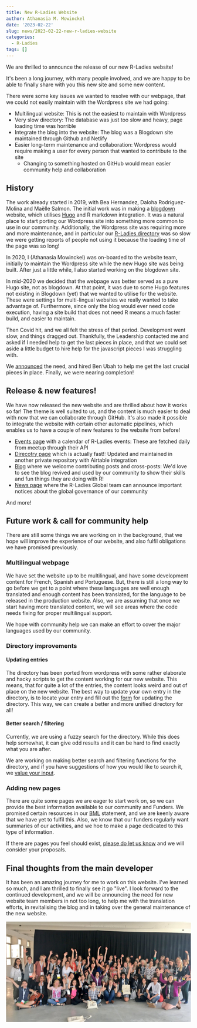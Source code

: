 ```yaml
---
title: New R-Ladies Website
author: Athanasia M. Mowinckel
date: '2023-02-22'
slug: news/2023-02-22-new-r-ladies-website
categories:
  - R-Ladies
tags: []
---
```



We are thrilled to announce the release of our new R-Ladies website!

It's been a long journey, with many people involved, and we are happy to be able to finally share with you this new site and some new content.

<!--more-->

There were some key issues we wanted to resolve with our webpage, that we could not easily maintain with the Wordpress site we had going:

- Multilingual website: This is not the easiest to maintain with Wordpress
- Very slow directory: The database was just too slow and heavy, page loading time was horrible
- Integrate the blog into the website: The blog was a Blogdown site maintained through Github and Netlify
- Easier long-term maintenance and collaboration: Wordpress would require making a user for every person that wanted to contribute to the site
  - Changing to something hosted on GitHub would mean easier community help and collaboration

## History

The work already started in 2019, with Bea Hernandez, Daloha Rodríguez-Molina and Maëlle Salmon.
The initial work was in making a [blogdown](https://bookdown.org/yihui/blogdown/) website, which utilises [Hugo](https://gohugo.io/) and R markdown integration.
It was a natural place to start porting our Wordpress site into something more common to use in our community. 
Additionally, the Wordpress site was requiring more and more maintenance, and in particular our [R-Ladies directory](https://www.rladies.org/directory/) was so slow we were getting reports of people not using it because the loading time of the page was so long!

In 2020, I (Athanasia Mowinckel) was on-boarded to the website team, initially to maintain the Wordpress site while the new Hugo site was being built.
After just a little while, I also started working on the blogdown site. 

In mid-2020 we decided that the webpage was better served as a pure Hugo site, not as blogdown. 
At that point, it was due to some Hugo features not existing in Blogdown (yet) that we wanted to utilise for the website.
These were settings for multi-lingual websites we really wanted to take advantage of.
Furthermore, since only the blog would ever need code execution, having a site build that does not need R means a much faster build, and easier to maintain.

Then Covid hit, and we all felt the stress of that period.
Development went slow, and things dragged out.
Thankfully, the Leadership contacted me and asked if I needed help to get the last pieces in place, and that we could set aside a little budget to hire help for the javascript pieces I was struggling with.

We [announced](https://130--rladies-dev.netlify.app/news/2022-03-28-request-for-proposal-javascript-development/) the need, and hired Ben Ubah to help me get the last crucial pieces in place. Finally, we were nearing completion!

## Release & new features!

We have now released the new website and are thrilled about how it works so far!
The theme is well suited to us, and the content is much easier to deal with now that we can collaborate through GitHub.
It's also made it possible to integrate the website with certain other automatic pipelines, which enables us to have a couple of new features to the website from before!

- [Events page](https://www.rladies.org/activities/events/) with a calendar of R-Ladies events: These are fetched daily from meetup through their API
- [Direcotry page](https://www.rladies.org/directory/) which is actually fast!: Updated and maintained in another private repository with Airtable integration
- [Blog](https://www.rladies.org/blog/) where we welcome contributing posts and cross-posts: We'd love to see the blog revived and used by our community to show their skills and fun things they are doing with R!
- [News page](https://www.rladies.org/news/) where the R-Ladies Global team can announce important notices about the global governance of our community

And more!

## Future work & call for community help

There are still some things we are working on in the background, that we hope will improve the experience of our website, and also fulfil obligations we have promised previously.

### Multilingual webpage
We have set the website up to be multilingual, and have some development content for French, Spanish and Portuguese.
But, there is still a long way to go before we get to a point where these languages are well enough translated and enough content has been translated, for the language to be released in the production website.
Also, we are assuming that once we start having more translated content, we will see areas where the code needs fixing for proper multilingual support.

We hope with community help we can make an effort to cover the major languages used by our community.

### Directory improvements

#### Updating entries
The directory has been ported from wordpress with some rather elaborate and hacky scripts to get the content working for our new website.
This means, that for quite a lot of the entries, the content looks weird and out of place on the new website.
The best way to update your own entry in the directory, is to locate your entry and fill out the [form](https://airtable.com/shr54Z3BqfRJqypZ7) for updating the directory.
This way, we can create a better and more unified directory for all!

#### Better search / filtering

Currently, we are using a fuzzy search for the directory.
While this does help somewhat, it can give odd results and it can be hard to find exactly what you are after.

We are working on making better search and filtering functions for the directory, and if you have suggestions of how you would like to search it, we [value your input](https://github.com/rladies/rladies.github.io/issues).

### Adding new pages

There are quite some pages we are eager to start work on, so we can provide the best information available to our community and Funders.
We promised certain resources in our [BML](https://130--rladies-dev.netlify.app/news/2020-06-06-blm/) statement, and we are keenly aware that we have yet to fulfil this.
Also, we know that our funders regularly want summaries of our activities, and we hoe to make a page dedicated to this type of information.

If there are pages you feel should exist, [please do let us know](https://github.com/rladies/rladies.github.io/issues) and we will consider your proposals.

## Final thoughts from the main developer

It has been an amazing journey for me to work on this website. 
I've learned so much, and I am thrilled to finally see it go "live".
I look forward to the continued development, and we will be announcing the need for new website team members in not too long, to help me with the translation efforts, in revitalising the blog and in taking over the general maintenance of the new website.

![](rladies.jpg)
